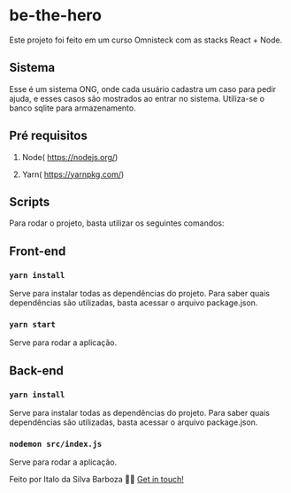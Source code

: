 <h1>be-the-hero</h1> Este projeto foi feito em um curso Omnisteck com as stacks React + Node.

## Sistema
Esse é um sistema ONG, onde cada usuário cadastra um caso para pedir ajuda, e esses casos são mostrados ao entrar no sistema. Utiliza-se o banco sqlite para armazenamento.

## Pré requisitos

1) Node( https://nodejs.org/)

2) Yarn( https://yarnpkg.com/)

## Scripts

Para rodar o projeto, basta utilizar os seguintes comandos:

## Front-end

### `yarn install`

Serve para instalar todas as dependências do projeto. Para saber quais dependências são utilizadas, basta acessar o arquivo package.json.

### `yarn start`

Serve para rodar a aplicação.

## Back-end

### `yarn install`

Serve para instalar todas as dependências do projeto. Para saber quais dependências são utilizadas, basta acessar o arquivo package.json.

### `nodemon src/index.js`

Serve para rodar a aplicação.

Feito por Italo da Silva Barboza 👋🏻 [Get in touch!](https://github.com/Italosbarboza/)